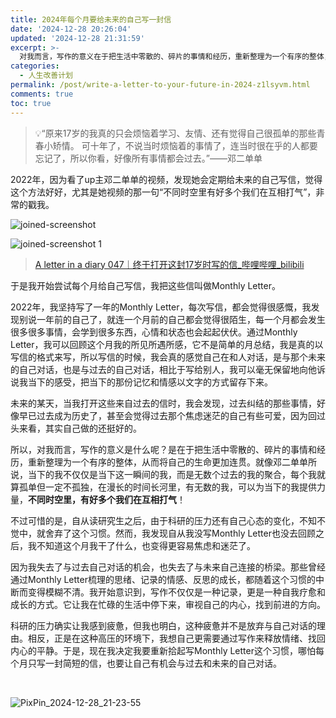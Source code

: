 ```yaml
---
title: 2024年每个月要给未来的自己写一封信
date: '2024-12-28 20:26:04'
updated: '2024-12-28 21:31:59'
excerpt: >-
  对我而言，写作的意义在于把生活中零散的、碎片的事情和经历，重新整理为一个有序的整体，从而将自己的生命更加连贯。就像邓二单单所说，当下的我不仅仅是当下这一瞬间的我，而是无数个过去的我的聚合，每个我就算孤单但一定不孤独，在漫长的时间长河里，有无数的我，可以为当下的我提供力量，不同时空里，有好多个我们在互相打气！
categories:
  - 人生改善计划
permalink: /post/write-a-letter-to-your-future-in-2024-z1lsyvm.html
comments: true
toc: true
---
```




> 💡“原来17岁的我真的只会烦恼着学习、友情、还有觉得自己很孤单的那些青春小矫情。 可十年了，不说当时烦恼着的事情了，连当时很在乎的人都要忘记了，所以你看，好像所有事情都会过去。”——邓二单单

2022年，因为看了up主邓二单单的视频，发现她会定期给未来的自己写信，觉得这个方法好好，尤其是她视频的那一句“不同时空里有好多个我们在互相打气”，非常的戳我。

​![joined-screenshot](https://fastly.jsdelivr.net/gh/Achuan-2/PicBed@pic/assets/joined-screenshot-20241228212423-n4k41ny.jpg)​

​![joined-screenshot 1](https://fastly.jsdelivr.net/gh/Achuan-2/PicBed@pic/assets/joined-screenshot%201-20241228212433-gkik257.jpg)​

> [A letter in a diary 047｜终于打开这封17岁时写的信_哔哩哔哩_bilibili](https://www.bilibili.com/video/BV1mr4y1n7NS)

于是我开始尝试每个月给自己写信，我把这些信叫做Monthly Letter。

2022年，我坚持写了一年的Monthly Letter，每次写信，都会觉得很感慨，我发现别说一年前的自己了，就连一个月前的自己都会觉得很陌生，每一个月都会发生很多很多事情，会学到很多东西，心情和状态也会起起伏伏。通过Monthly Letter，我可以回顾这个月我的所见所遇所感，它不是简单的月总结，我是真的以写信的格式来写，所以写信的时候，我会真的感觉自己在和人对话，是与那个未来的自己对话，也是与过去的自己对话，相比于写给别人，我可以毫无保留地向他诉说我当下的感受，把当下的那份记忆和情感以文字的方式留存下来。

未来的某天，当我打开这些来自过去的信时，我会发现，过去纠结的那些事情，好像早已过去成为历史了，甚至会觉得过去那个焦虑迷茫的自己有些可爱，因为回过头来看，其实自己做的还挺好的。

所以，对我而言，写作的意义是什么呢？是在于把生活中零散的、碎片的事情和经历，重新整理为一个有序的整体，从而将自己的生命更加连贯。就像邓二单单所说，当下的我不仅仅是当下这一瞬间的我，而是无数个过去的我的聚合，每个我就算孤单但一定不孤独，在漫长的时间长河里，有无数的我，可以为当下的我提供力量，**不同时空里，有好多个我们在互相打气**！

不过可惜的是，自从读研究生之后，由于科研的压力还有自己心态的变化，不知不觉中，就舍弃了这个习惯。然而，我发现自从我没写Monthly Letter也没去回顾之后，我不知道这个月我干了什么，也变得更容易焦虑和迷茫了。

因为我失去了与过去自己对话的机会，也失去了与未来自己连接的桥梁。那些曾经通过Monthly Letter梳理的思绪、记录的情感、反思的成长，都随着这个习惯的中断而变得模糊不清。我开始意识到，写作不仅仅是一种记录，更是一种自我疗愈和成长的方式。它让我在忙碌的生活中停下来，审视自己的内心，找到前进的方向。

科研的压力确实让我感到疲惫，但我也明白，这种疲惫并不是放弃与自己对话的理由。相反，正是在这种高压的环境下，我想自己更需要通过写作来释放情绪、找回内心的平静。于是，现在我决定我要重新拾起写Monthly Letter这个习惯，哪怕每个月只写一封简短的信，也要让自己有机会与过去和未来的自己对话。

‍

​![PixPin_2024-12-28_21-23-55](https://fastly.jsdelivr.net/gh/Achuan-2/PicBed@pic/assets/PixPin_2024-12-28_21-23-55-20241228212400-4uj7qjx.png)​

‍
